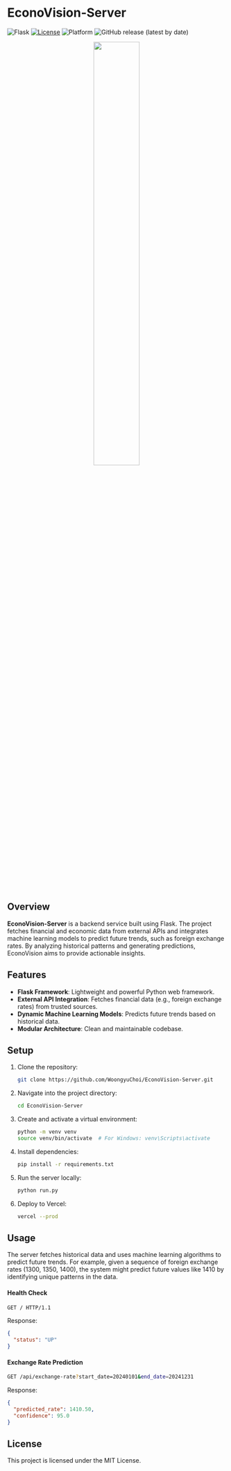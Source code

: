 # EconoVision-Server

![Flask](https://img.shields.io/badge/Flask-20232A?style=flat&logo=flask&logoColor=white&labelColor=black&color=grey)
[![License](https://img.shields.io/badge/License-MIT-blue.svg)](https://github.com/WoongyuChoi/EconoVision-Server/blob/main/LICENSE)
![Platform](https://img.shields.io/badge/platform-server-green)
![GitHub release (latest by date)](https://img.shields.io/github/v/release/WoongyuChoi/EconoVision-Server)

<figure align="center">
    <img src="https://github.com/user-attachments/assets/de75d318-85f0-4225-976b-7ee8da3fa5b3" width="50%"/>
</figure>

## Overview

**EconoVision-Server** is a backend service built using Flask. The project fetches financial and economic data from external APIs and integrates machine learning models to predict future trends, such as foreign exchange rates. By analyzing historical patterns and generating predictions, EconoVision aims to provide actionable insights.

## Features

- **Flask Framework**: Lightweight and powerful Python web framework.
- **External API Integration**: Fetches financial data (e.g., foreign exchange rates) from trusted sources.
- **Dynamic Machine Learning Models**: Predicts future trends based on historical data.
- **Modular Architecture**: Clean and maintainable codebase.

## Setup

1. Clone the repository:
    ```bash
    git clone https://github.com/WoongyuChoi/EconoVision-Server.git
    ```

2. Navigate into the project directory:
    ```bash
    cd EconoVision-Server
    ```

3. Create and activate a virtual environment:
    ```bash
    python -m venv venv
    source venv/bin/activate  # For Windows: venv\Scripts\activate
    ```

4. Install dependencies:
    ```bash
    pip install -r requirements.txt
    ```

5. Run the server locally:
    ```bash
    python run.py
    ```

6. Deploy to Vercel:
    ```bash
    vercel --prod
    ```

## Usage

The server fetches historical data and uses machine learning algorithms to predict future trends. For example, given a sequence of foreign exchange rates (1300, 1350, 1400), the system might predict future values like 1410 by identifying unique patterns in the data.

#### **Health Check**
```bash
GET / HTTP/1.1
```

Response:
```json
{
  "status": "UP"
}
```

#### **Exchange Rate Prediction**
```bash
GET /api/exchange-rate?start_date=20240101&end_date=20241231
```

Response:
```json
{
  "predicted_rate": 1410.50,
  "confidence": 95.0
}
```

## License

This project is licensed under the MIT License.
